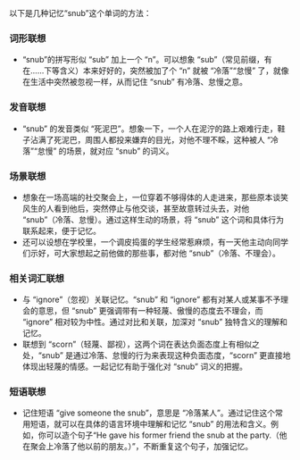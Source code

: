 以下是几种记忆“snub”这个单词的方法：

### 词形联想
 - “snub”的拼写形似 “sub” 加上一个 “n”。可以想象 “sub”（常见前缀，有在……下等含义）本来好好的，突然被加了个 “n” 就被 “冷落”“怠慢” 了，就像在生活中突然被忽视一样，从而记住 “snub” 有冷落、怠慢之意。

### 发音联想
 - “snub” 的发音类似 “死泥巴”。想象一下，一个人在泥泞的路上艰难行走，鞋子沾满了死泥巴，周围人都投来嫌弃的目光，对他不理不睬，这种被人 “冷落”“怠慢” 的场景，就对应 “snub” 的词义。

### 场景联想
 - 想象在一场高端的社交聚会上，一位穿着不够得体的人走进来，那些原本谈笑风生的人看到他后，突然停止与他交谈，甚至故意转过头去，对他 “snub”（冷落、怠慢）。通过这样生动的场景，将 “snub” 这个词和具体行为联系起来，便于记忆。
 - 还可以设想在学校里，一个调皮捣蛋的学生经常惹麻烦，有一天他主动向同学们示好，可大家想起之前他做的那些事，都对他 “snub”（冷落、不理会）。

### 相关词汇联想
 - 与 “ignore”（忽视）关联记忆。“snub” 和 “ignore” 都有对某人或某事不予理会的意思，但 “snub” 更强调带有一种轻蔑、傲慢的态度去不理会，而 “ignore” 相对较为中性。通过对比和关联，加深对 “snub” 独特含义的理解和记忆。
 - 联想到 “scorn”（轻蔑、鄙视），这两个词在表达负面态度上有相似之处，“snub” 是通过冷落、怠慢的行为来表现这种负面态度，“scorn” 更直接地体现出轻蔑的情感。一起记忆有助于强化对 “snub” 词义的把握。

### 短语联想
 - 记住短语 “give someone the snub”，意思是 “冷落某人”。通过记住这个常用短语，就可以在具体的语言环境中理解和记忆 “snub” 的用法和含义。例如，你可以造个句子“He gave his former friend the snub at the party.（他在聚会上冷落了他以前的朋友。）”，不断重复这个句子，加强记忆。 